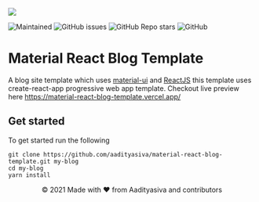 ![](https://i.imgur.com/UqvFaGc.png)

<img alt="Maintained" src="https://img.shields.io/badge/Maintained-Yes-brightgreen?style=for-the-badge"> <img alt="GitHub issues" src="https://img.shields.io/github/issues/aadityasivaS/material-react-blog-template?style=for-the-badge"> <img alt="GitHub Repo stars" src="https://img.shields.io/github/stars/aadityasivaS/material-react-blog-template?logo=github&style=for-the-badge"> <img alt="GitHub" src="https://img.shields.io/github/license/aadityasivaS/material-react-blog-template?color=red&style=for-the-badge">

# Material React Blog Template
A blog site template which uses [material-ui](https://material-ui.com/) and [ReactJS](https://reactjs.org/) this template uses create-react-app progressive web app template. Checkout live preview here https://material-react-blog-template.vercel.app/

## Get started
To get started run the following
```
git clone https://github.com/aadityasiva/material-react-blog-template.git my-blog
cd my-blog
yarn install
```

<p align="center">© 2021 Made with ❤ from Aadityasiva and contributors</p>
